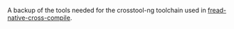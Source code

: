 A backup of the tools needed for the crosstool-ng toolchain used in [fread-native-cross-compile](https://github.com/fread-ink/fread-native-cross-compile).

